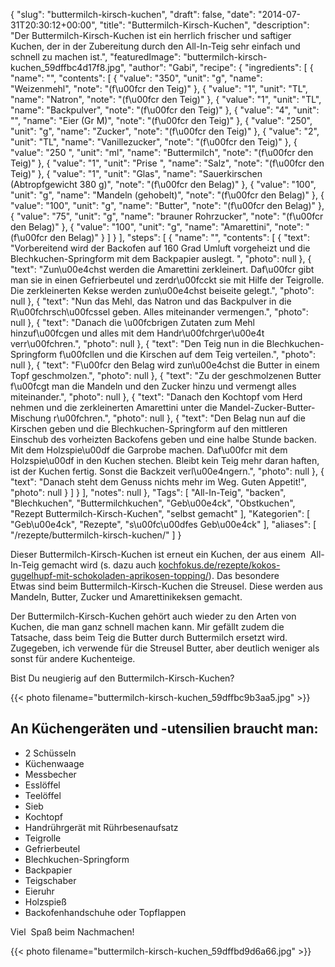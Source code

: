 {
    "slug": "buttermilch-kirsch-kuchen",
    "draft": false,
    "date": "2014-07-31T20:30:12+00:00",
    "title": "Buttermilch-Kirsch-Kuchen",
    "description": "Der Buttermilch-Kirsch-Kuchen ist ein herrlich frischer und saftiger Kuchen, der in der Zubereitung durch den All-In-Teig sehr einfach und schnell zu machen ist.",
    "featuredImage": "buttermilch-kirsch-kuchen_59dffbc4d17f8.jpg",
    "author": "Gabi",
    "recipe": {
        "ingredients": [
            {
                "name": "",
                "contents": [
                    {
                        "value": "350",
                        "unit": "g",
                        "name": "Weizenmehl",
                        "note": "(f\u00fcr den Teig)"
                    },
                    {
                        "value": "1",
                        "unit": "TL",
                        "name": "Natron",
                        "note": "(f\u00fcr den Teig)"
                    },
                    {
                        "value": "1",
                        "unit": "TL",
                        "name": "Backpulver",
                        "note": "(f\u00fcr den Teig)"
                    },
                    {
                        "value": "4",
                        "unit": "",
                        "name": "Eier (Gr M)",
                        "note": "(f\u00fcr den Teig)"
                    },
                    {
                        "value": "250",
                        "unit": "g",
                        "name": "Zucker",
                        "note": "(f\u00fcr den Teig)"
                    },
                    {
                        "value": "2",
                        "unit": "TL",
                        "name": "Vanillezucker",
                        "note": "(f\u00fcr den Teig)"
                    },
                    {
                        "value": "250 ",
                        "unit": "ml",
                        "name": "Buttermilch",
                        "note": "(f\u00fcr den Teig)"
                    },
                    {
                        "value": "1",
                        "unit": "Prise ",
                        "name": "Salz",
                        "note": "(f\u00fcr den Teig)"
                    },
                    {
                        "value": "1",
                        "unit": "Glas",
                        "name": "Sauerkirschen (Abtropfgewicht 380 g)",
                        "note": "(f\u00fcr den Belag)"
                    },
                    {
                        "value": "100",
                        "unit": "g",
                        "name": "Mandeln (gehobelt)",
                        "note": "(f\u00fcr den Belag)"
                    },
                    {
                        "value": "100",
                        "unit": "g",
                        "name": "Butter",
                        "note": "(f\u00fcr den Belag)"
                    },
                    {
                        "value": "75",
                        "unit": "g",
                        "name": "brauner Rohrzucker",
                        "note": "(f\u00fcr den Belag)"
                    },
                    {
                        "value": "100",
                        "unit": "g",
                        "name": "Amarettini",
                        "note": "(f\u00fcr den Belag)"
                    }
                ]
            }
        ],
        "steps": [
            {
                "name": "",
                "contents": [
                    {
                        "text": "Vorbereitend wird der Backofen auf 160 Grad Umluft vorgeheizt und die Blechkuchen-Springform mit dem Backpapier auslegt. ",
                        "photo": null
                    },
                    {
                        "text": "Zun\u00e4chst werden die Amarettini zerkleinert. Daf\u00fcr gibt man sie in einen Gefrierbeutel und zerdr\u00fcckt sie mit Hilfe der Teigrolle. Die zerkleinerten Kekse werden zun\u00e4chst beiseite gelegt.",
                        "photo": null
                    },
                    {
                        "text": "Nun das Mehl, das Natron und das Backpulver in die R\u00fchrsch\u00fcssel geben. Alles miteinander vermengen.",
                        "photo": null
                    },
                    {
                        "text": "Danach die \u00fcbrigen Zutaten zum Mehl hinzuf\u00fcgen und alles mit dem Handr\u00fchrger\u00e4t verr\u00fchren.",
                        "photo": null
                    },
                    {
                        "text": "Den Teig nun in die Blechkuchen-Springform f\u00fcllen und die Kirschen auf dem Teig verteilen.",
                        "photo": null
                    },
                    {
                        "text": "F\u00fcr den Belag wird zun\u00e4chst die Butter in einem Topf geschmolzen.",
                        "photo": null
                    },
                    {
                        "text": "Zu der geschmolzenen Butter f\u00fcgt man die Mandeln und den Zucker hinzu und vermengt alles miteinander.",
                        "photo": null
                    },
                    {
                        "text": "Danach den Kochtopf vom Herd nehmen und die zerkleinerten Amarettini unter die Mandel-Zucker-Butter-Mischung r\u00fchren.",
                        "photo": null
                    },
                    {
                        "text": "Den Belag nun auf die Kirschen geben und die Blechkuchen-Springform auf den mittleren Einschub des vorheizten Backofens geben und eine halbe Stunde backen. Mit dem Holzspie\u00df die Garprobe machen. Daf\u00fcr mit dem Holzspie\u00df in den Kuchen stechen. Bleibt kein Teig mehr daran haften, ist der Kuchen fertig. Sonst die Backzeit verl\u00e4ngern.",
                        "photo": null
                    },
                    {
                        "text": "Danach steht dem Genuss nichts mehr im Weg. Guten Appetit!",
                        "photo": null
                    }
                ]
            }
        ],
        "notes": null
    },
    "Tags": [
        "All-In-Teig",
        "backen",
        "Blechkuchen",
        "Buttermilchkuchen",
        "Geb\u00e4ck",
        "Obstkuchen",
        "Rezept Buttermilch-Kirsch-Kuchen",
        "selbst gemacht"
    ],
    "Kategorien": [
        "Geb\u00e4ck",
        "Rezepte",
        "s\u00fc\u00dfes Geb\u00e4ck"
    ],
    "aliases": [
        "\/rezepte\/buttermilch-kirsch-kuchen\/"
    ]
}

Dieser Buttermilch-Kirsch-Kuchen ist erneut ein Kuchen, der aus einem  All-In-Teig gemacht wird (s. dazu auch [kochfokus.de/rezepte/kokos-gugelhupf-mit-schokoladen-aprikosen-topping/][1]). Das besondere Etwas sind beim Buttermilch-Kirsch-Kuchen die Streusel. Diese werden aus Mandeln, Butter, Zucker und Amarettinikeksen gemacht.

Der Buttermilch-Kirsch-Kuchen gehört auch wieder zu den Arten von Kuchen, die man ganz schnell machen kann. Mir gefällt zudem die Tatsache, dass beim Teig die Butter durch Buttermilch ersetzt wird. Zugegeben, ich verwende für die Streusel Butter, aber deutlich weniger als sonst für andere Kuchenteige.

Bist Du neugierig auf den Buttermilch-Kirsch-Kuchen?

 

{{< photo filename="buttermilch-kirsch-kuchen_59dffbc9b3aa5.jpg" >}}

 

## An Küchengeräten und -utensilien braucht man:

 * 2 Schüsseln
 * Küchenwaage
 * Messbecher
 * Esslöffel
 * Teelöffel
 * Sieb
 * Kochtopf
 * Handrührgerät mit Rührbesenaufsatz
 * Teigrolle
 * Gefrierbeutel
 * Blechkuchen-Springform
 * Backpapier
 * Teigschaber
 * Eieruhr
 * Holzspieß
 * Backofenhandschuhe oder Topflappen

Viel  Spaß beim Nachmachen!

 

 

{{< photo filename="buttermilch-kirsch-kuchen_59dffbd9d6a66.jpg" >}}





 [1]: https://kochfokus.de/rezepte/kokos-gugelhupf-mit-schokoladen-aprikosen-topping/ "Kokos Gugelhupf mit Schokoladen-Aprikosen-Topping"